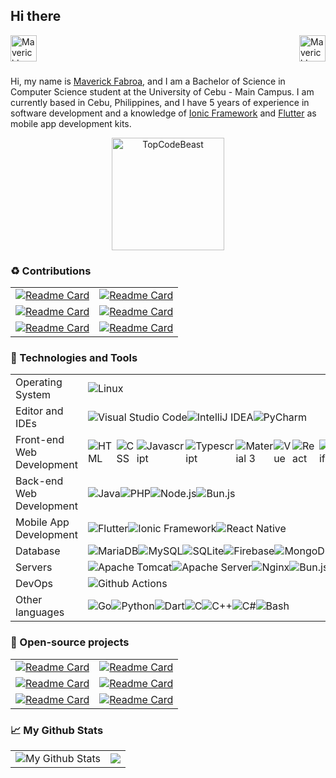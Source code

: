 ## Hi there

<div>
  <a href="https://facebook.com/mavyfaby">
    <img align="left" alt="Maverick's Facebook" width="42" src="https://media.giphy.com/media/GjkCs56IPk8pvh1ncs/giphy.gif" />
  </a>
</div>
<div>
  <a href="https://www.linkedin.com/in/mavyfaby/">
    <img align="right" alt="Maverick's LinkedIn" width="42" src="https://media.giphy.com/media/yDM1kJZthxFPoGDdmq/giphy.gif" />
  </a>
</div>

<br />
<br />
<br />

Hi, my name is [Maverick Fabroa](https://mavyfaby.me), and I am a Bachelor of Science in Computer Science student at the University of Cebu - Main Campus. I am currently based in Cebu, Philippines, and I have 5 years of experience in software development and a knowledge of [Ionic Framework](https://ionicframework.com/) and [Flutter](https://flutter.dev/) as mobile app development kits.


<p align="center"><img height="180em" src="https://github-profile-summary-cards.vercel.app/api/cards/profile-details?username=mavyfaby&theme=github_dark" alt="TopCodeBeast" align = "center"/></p>

### ♻️ Contributions

| | |
| - | - |
| [![Readme Card](https://github-readme-stats.vercel.app/api/pin/?username=material-components&repo=material-web&show_owner=true&theme=github_dark&hide_border=true)](https://github.com/material-components/material-web) | [![Readme Card](https://github-readme-stats.vercel.app/api/pin/?username=Links2004&repo=arduinoWebSockets&show_owner=true&theme=github_dark&hide_border=true)](https://github.com/Links2004/arduinoWebSockets) |
| [![Readme Card](https://github-readme-stats.vercel.app/api/pin/?username=flutternetwork&repo=WiFiFlutter&show_owner=true&theme=github_dark&hide_border=true)](https://github.com/alternadom/WiFiFlutter) | [![Readme Card](https://github-readme-stats.vercel.app/api/pin/?username=DanSnow&repo=vue-recaptcha&show_owner=true&theme=github_dark&hide_border=true)](https://github.com/DanSnow/vue-recaptcha)  
| [![Readme Card](https://github-readme-stats.vercel.app/api/pin/?username=westdabestdb&repo=bubble_bottom_bar&show_owner=true&theme=github_dark&hide_border=true)](https://github.com/westdabestdb/bubble_bottom_bar) | [![Readme Card](https://github-readme-stats.vercel.app/api/pin/?username=CodingTrain&repo=website&show_owner=true&theme=github_dark&hide_border=true)](https://github.com/CodingTrain/website) | 

### 🔧 Technologies and Tools

|||
|---|---|
| Operating System | <div style="display: flex">   <img alt="Linux" src="https://img.shields.io/badge/linux-%23.svg?style=for-the-badge&logo=linux&logoColor=white&color=252525" /> </div> |
| Editor and IDEs | <div style="display: flex">   <img alt="Visual Studio Code" src="https://img.shields.io/badge/Visual_Studio_Code-%23.svg?style=for-the-badge&logo=visualstudiocode&logoColor=0078d7&color=252525" />   <img alt="IntelliJ IDEA" src="https://img.shields.io/badge/IntelliJ_IDEA-%23.svg?style=for-the-badge&logo=intellijidea&logoColor=ec2861&color=252525" />   <img alt="PyCharm" src="https://img.shields.io/badge/pycharm-%23.svg?style=for-the-badge&logo=pycharm&logoColor=f4f862&color=252525" /> |
| Front-end Web Development | <div style="display: flex">   <img alt="HTML" src="https://img.shields.io/badge/HTML-%23.svg?style=for-the-badge&logo=html5&logoColor=e34c26&color=252525" />   <img alt="CSS" src="https://img.shields.io/badge/CSS-%23.svg?style=for-the-badge&logo=css3&logoColor=31a6ff&color=252525" />   <img alt="Javascript" src="https://img.shields.io/badge/JavaScript-%23.svg?style=for-the-badge&logo=javascript&logoColor=f0db4f&color=252525" />   <img alt="Typescript" src="https://img.shields.io/badge/Typescript-%23.svg?style=for-the-badge&logo=typescript&logoColor=5794f6&color=252525" /> <img alt="Material 3" src="https://img.shields.io/badge/Material_3-%23.svg?style=for-the-badge&logo=materialdesign&logoColor=fff&color=252525" />  <img alt="Vue" src="https://img.shields.io/badge/Vue-%23.svg?style=for-the-badge&logo=vue.js&logoColor=52c893&color=252525" />   <img alt="React" src="https://img.shields.io/badge/React-%23.svg?style=for-the-badge&logo=react&logoColor=61dbfb&color=252525" />   <img alt="Vuetify" src="https://img.shields.io/badge/Vuetify-%23.svg?style=for-the-badge&logo=vuetify&logoColor=8ac4ff&color=252525" />   <img alt="Tailwind" src="https://img.shields.io/badge/Tailwind-%23.svg?style=for-the-badge&logo=tailwindcss&logoColor=5cbbf8&color=252525" />   <img alt="Vite" src="https://img.shields.io/badge/Vite-%23.svg?style=for-the-badge&logo=vite&logoColor=906cff&color=252525" />   <img alt="Webpack" src="https://img.shields.io/badge/Webpack-%23.svg?style=for-the-badge&logo=webpack&logoColor=8dd6f9&color=252525" /> </div> |
| Back-end Web Development | <div style="display: flex">   <img alt="Java" src="https://img.shields.io/badge/Java-%23.svg?style=for-the-badge&logo=openjdk&logoColor=f89820&color=252525" />   <img alt="PHP" src="https://img.shields.io/badge/PHP-%23.svg?style=for-the-badge&logo=php&logoColor=31a6ff&color=252525" />   <img alt="Node.js" src="https://img.shields.io/badge/Node.js-%23.svg?style=for-the-badge&logo=node.js&logoColor=6cc24a&color=252525" /> <img alt="Bun.js" src="https://img.shields.io/badge/Bun.js-%23.svg?style=for-the-badge&logo=bun&logoColor=f9f1e1&color=252525" /> </div> |
| Mobile App Development | <div style="display: flex;">   <img alt="Flutter" src="https://img.shields.io/badge/Flutter-%23.svg?style=for-the-badge&logo=flutter&logoColor=79b4f6&color=252525" />   <img alt="Ionic Framework" src="https://img.shields.io/badge/Ionic_Framework-%23.svg?style=for-the-badge&logo=ionic&logoColor=5479ff&color=252525" />   <img alt="React Native" src="https://img.shields.io/badge/React_Native-%23.svg?style=for-the-badge&logo=react&logoColor=61DBFB&color=252525" /> </div> |
| Database | <div style="display: flex;">     <img alt="MariaDB" src="https://img.shields.io/badge/MariaDB-%23.svg?style=for-the-badge&logo=mariadb&logoColor=00758f&color=252525" />     <img alt="MySQL" src="https://img.shields.io/badge/MySQL-%23.svg?style=for-the-badge&logo=mysql&logoColor=4479A1&color=252525" />     <img alt="SQLite" src="https://img.shields.io/badge/SQLite-%23.svg?style=for-the-badge&logo=sqlite&logoColor=104b67&color=252525" />     <img alt="Firebase" src="https://img.shields.io/badge/Firebase-%23.svg?style=for-the-badge&logo=firebase&logoColor=ffca28&color=252525" /> <img alt="MongoDB" src="https://img.shields.io/badge/MongoDB-%23.svg?style=for-the-badge&logo=mongodb&logoColor=589636&color=252525" /> </div> |
| Servers | <div style="display: flex;">   <img alt="Apache Tomcat" src="https://img.shields.io/badge/Tomcat-%23.svg?style=for-the-badge&logo=apachetomcat&logoColor=cca717&color=252525" />   <img alt="Apache Server" src="https://img.shields.io/badge/Apache_Server-%23.svg?style=for-the-badge&logo=apache&logoColor=a22160&color=252525" /> <img alt="Nginx" src="https://img.shields.io/badge/Nginx-%23.svg?style=for-the-badge&logo=nginx&logoColor=019639&color=252525" /> <img alt="Bun.js + Elysia" src="https://img.shields.io/badge/Bun.js_+_Elysia-%23.svg?style=for-the-badge&logo=bun&logoColor=f9f1e1&color=252525" />  </div> |
| DevOps | <div style="display: flex;">   <img alt="Github Actions" src="https://img.shields.io/badge/Github_Actions-%23.svg?style=for-the-badge&logo=githubactions&logoColor=2088FF&color=252525" /> </div> |
| Other languages | <div style="display: flex;">  <img alt="Go" src="https://img.shields.io/badge/Go-%23.svg?style=for-the-badge&logo=go&logoColor=00ACD7&color=252525" />  <img alt="Python" src="https://img.shields.io/badge/Python-%23.svg?style=for-the-badge&logo=python&logoColor=3776AB&color=252525" />   <img alt="Dart" src="https://img.shields.io/badge/Dart-%23.svg?style=for-the-badge&logo=dart&logoColor=40C4FF&color=252525" />       <img alt="C" src="https://img.shields.io/badge/C-%23.svg?style=for-the-badge&logo=c&logoColor=6468bf&color=252525" />   <img alt="C++" src="https://img.shields.io/badge/C++-%23.svg?style=for-the-badge&logo=cplusplus&logoColor=387dcd&color=252525" />   <img alt="C#" src="https://img.shields.io/badge/C%23-%23.svg?style=for-the-badge&logo=csharp&logoColor=a273dd&color=252525" />     <img alt="Bash" src="https://img.shields.io/badge/Bash-%23.svg?style=for-the-badge&logo=gnu-bash&logoColor=4EAA25&color=252525" />   </div> |

### 📖 Open-source projects

| | |
| - | - |
| [![Readme Card](https://github-readme-stats.vercel.app/api/pin/?username=mavyfaby&repo=os-algorithms&theme=github_dark&hide_border=true)](https://github.com/mavyfaby/os-algorithms) | [![Readme Card](https://github-readme-stats.vercel.app/api/pin/?username=mavyfaby&repo=assembly&theme=github_dark&hide_border=true)](https://github.com/mavyfaby/assembly) |
[![Readme Card](https://github-readme-stats.vercel.app/api/pin/?username=mavyfaby&repo=hlsc&theme=github_dark&hide_border=true)](https://github.com/mavyfaby/hlsc) | [![Readme Card](https://github-readme-stats.vercel.app/api/pin/?username=mavyfaby&repo=bezier-curve&theme=github_dark&hide_border=true)](https://github.com/mavyfaby/bezier-curve)
| [![Readme Card](https://github-readme-stats.vercel.app/api/pin/?username=mavyfaby&repo=pi-day&theme=github_dark&hide_border=true)](https://github.com/mavyfaby/pi-day) | [![Readme Card](https://github-readme-stats.vercel.app/api/pin/?username=mavyfaby&repo=rabbitmq-test&theme=github_dark&hide_border=true)](https://github.com/mavyfaby/rabbitmq-test)

### 📈 My Github Stats

|||
|-|-|
| <img src="https://github-readme-stats.vercel.app/api?username=mavyfaby&show_icons=true&theme=github_dark&hide_border=true" alt="My Github Stats" /> | <img src="https://github-readme-stats.vercel.app/api/top-langs/?username=mavyfaby&title_color=ffffff&text_color=c9cacc&&theme=github_dark&hide_border=true&langs_count=8&layout=compact" /> |



<!--
**mavyfaby/mavyfaby** is a ✨ _special_ ✨ repository because its `README.md` (this file) appears on your GitHub profile.

Here are some ideas to get you started:

- 🔭 I’m currently working on ...
- 🌱 I’m currently learning ...
- 👯 I’m looking to collaborate on ...
- 🤔 I’m looking for help with ...
- 💬 Ask me about ...
- 📫 How to reach me: ...
- 😄 Pronouns: ...
- ⚡ Fun fact: ...
-->
